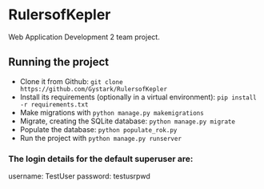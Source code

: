 # RulersofKepler
Web Application Development 2 team project.

## Running the project

* Clone it from Github: `git clone https://github.com/Gystark/RulersofKepler`
* Install its requirements (optionally in a virtual environment): `pip install -r requirements.txt`
* Make migrations with `python manage.py makemigrations`
* Migrate, creating the SQLite database: `python manage.py migrate`
* Populate the database: `python populate_rok.py`
* Run the project with `python manage.py runserver`

### The login details for the default superuser are:

username: TestUser
password: testusrpwd